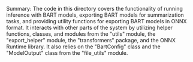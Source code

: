 Summary:
The code in this directory covers the functionality of running inference with BART models, exporting BART models for summarization tasks, and providing utility functions for exporting BART models in ONNX format. It interacts with other parts of the system by utilizing helper functions, classes, and modules from the "utils" module, the "export_helper" module, the "transformers" package, and the ONNX Runtime library. It also relies on the "BartConfig" class and the "ModelOutput" class from the "file_utils" module.